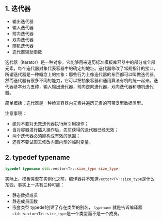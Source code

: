 ## 1. 迭代器
* 输出迭代器
* 输入迭代器
* 前向迭代器
* 双向迭代器
* 随机迭代器
* 迭代器辅助函数

迭代器（iterator）是一种对象，它能够用来遍历标准模板库容器中的部分或全部元素，每个迭代器对象代表容器中的确定的地址。迭代器修改了常规指针的接口，所谓迭代器是一种概念上的抽象：那些行为上像迭代器的东西都可以叫做迭代器。然而迭代器有很多不同的能力，它可以把抽象容器和通用算法有机的统一起来。迭代器基本分为五种，输入输出迭代器，前向逆向迭代器，双向迭代器和随机迭代器。

简单概括：迭代器是一种检查容器内元素并遍历元素的可带泛型数据类型。

注意事项：
* 绝对不要对无效迭代器执行解引用操作；
* 当对容器进行插入操作后，先前获得的迭代器已经无效；
* 两个迭代器必须能构成有效的范围；
* 还有不要试图去修改内置内型的临时变量。

## 2. typedef typename

```c++
typedef typename std::vector<T>::size_type size_type;
```
实际上，模板类型在实例化之前，编译器并不知道``vector<T>::size_type``是什么东西，事实上一共有三种可能：
* 静态数据成员
* 静态成员函数
* 嵌套类型
typedef创建了存在类型的别名， `typename` 就是告诉编译器``std::vector<T>::size_type``是一个类型而不是一个成员。